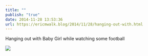 ```yaml
---
title: ""
publish: "true"
date: 2014-11-28 13:53:36
url: https://ericmwalk.blog/2014/11/28/hanging-out-with.html
---
```


Hanging out with Baby Girl while watching some football

![](https://ericmwalk.blog/uploads/2022/e2b75c11e6.jpg)